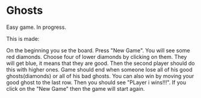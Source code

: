 # Ghosts
Easy game. In progress.

This is made:

On the beginning you se the board. Press "New Game". You will see some red diamonds. Choose four of lower diamonds by clicking on them. They will get blue, it means that they are good. Then the second player should do this with higher ones. Game should end when someone lose all of his good ghosts(diamonds) or all of his bad ghosts. You can also win by moving your good ghost to the last row. Then you should see "PLayer i wins!!!". If you click on the "New Game" then the game will start again.
